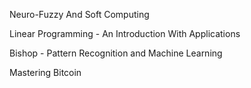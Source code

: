 Neuro-Fuzzy And Soft Computing

Linear Programming - An Introduction With Applications

Bishop - Pattern Recognition and Machine Learning

Mastering Bitcoin
